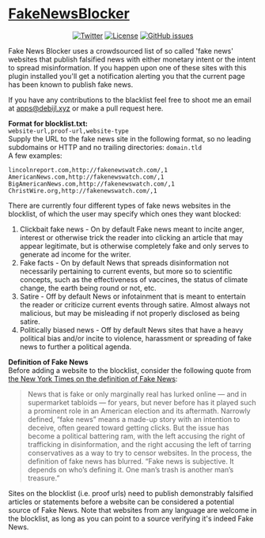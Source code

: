 # [FakeNewsBlocker](https://chrome.google.com/webstore/detail/fake-news-blocker/gpaklhiejaggcipgepjjcckmehbefdok/)

<center>

[![Twitter](https://img.shields.io/badge/Twitter-@fdebijl-blue.svg?style=flat)](https://twitter.com/fdebijl)
[![License](https://img.shields.io/badge/license-MIT-blue.svg)](https://github.com/Fdebijl/FakeNewsBlocker/blob/master/LICENSE)
[![GitHub issues](https://img.shields.io/github/issues/Fdebijl/FakeNewsBlocker.svg)](https://github.com/Fdebijl/FakeNewsBlocker/issues)

</center>

Fake News Blocker uses a crowdsourced list of so called 'fake news' websites that publish falsified news with either monetary intent or the intent to spread misinformation. If you happen upon one of these sites with this plugin installed you'll get a notification alerting you that the current page has been known to publish fake news.

If you have any contributions to the blacklist feel free to shoot me an email at apps@debijl.xyz or make a pull request here.

__Format for blocklist.txt:__  
`website-url,proof-url,website-type`  
Supply the URL to the fake news site in the following format, so no leading subdomains or HTTP and no trailing directories:
`domain.tld`  
A few examples:
```
lincolnreport.com,http://fakenewswatch.com/,1
AmericanNews.com,http://fakenewswatch.com/,1
BigAmericanNews.com,http://fakenewswatch.com/,1
ChristWire.org,http://fakenewswatch.com/,1
```

There are currently four different types of fake news websites in the blocklist, of which the user may specify which ones they want blocked:
1. Clickbait fake news - On by default
	Fake news meant to incite anger, interest or otherwise trick the reader into clicking an article that may appear legitimate, but is otherwise completely fake and only serves to generate ad income for the writer.
2. Fake facts - On by default
	News that spreads disinformation not necessarily pertaining to current events, but more so to scientific concepts, such as the effectiveness of vaccines, the status of climate change, the earth being round or not, etc.
3. Satire - Off by default
	News or infotainment that is meant to entertain the reader or criticize current events through satire. Almost always not malicious, but may be misleading if not properly disclosed as being satire.
4. Politically biased news - Off by default
	News sites that have a heavy political bias and/or incite to violence, harassment or spreading of fake news to further a political agenda.


__Definition of Fake News__  
Before adding a website to the blocklist, consider the following quote from [the New York Times on the definition of Fake News](https://www.nytimes.com/2016/12/06/us/fake-news-partisan-republican-democrat.html?_r=0):

> News that is fake or only marginally real has lurked online — and in supermarket tabloids — for years, but never before has it played such a prominent role in an American election and its aftermath. Narrowly defined, “fake news” means a made-up story with an intention to deceive, often geared toward getting clicks. But the issue has become a political battering ram, with the left accusing the right of trafficking in disinformation, and the right accusing the left of tarring conservatives as a way to try to censor websites. In the process, the definition of fake news has blurred.
> “Fake news is subjective. It depends on who’s defining it. One man’s trash is another man’s treasure.”

Sites on the blocklist (i.e. proof urls) need to publish demonstrably falsified articles or statements before a website can be considered a potential source of Fake News. Note that websites from any language are welcome in the blocklist, as long as you can point to a source verifying it's indeed Fake News.
